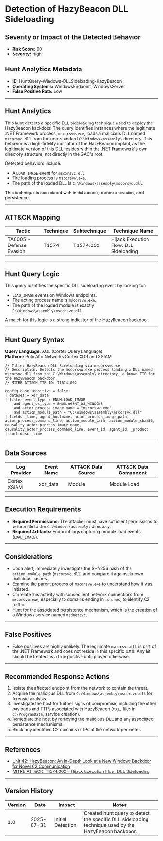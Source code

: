 
# Detection of HazyBeacon DLL Sideloading

## Severity or Impact of the Detected Behavior
- **Risk Score:** 90
- **Severity:** High

## Hunt Analytics Metadata

- **ID:** HuntQuery-Windows-DLLSideloading-HazyBeacon
- **Operating Systems:** WindowsEndpoint, WindowsServer
- **False Positive Rate:** Low

---

## Hunt Analytics

This hunt detects a specific DLL sideloading technique used to deploy the HazyBeacon backdoor. The query identifies instances where the legitimate .NET Framework process, `mscorsvw.exe`, loads a malicious DLL named `mscorsvc.dll` from the non-standard `C:\Windows\assembly\` directory. This behavior is a high-fidelity indicator of the HazyBeacon implant, as the legitimate version of this DLL resides within the .NET Framework's own directory structure, not directly in the GAC's root.

Detected behaviors include:
- A `LOAD_IMAGE` event for `mscorsvc.dll`.
- The loading process is `mscorsvw.exe`.
- The path of the loaded DLL is `C:\Windows\assembly\mscorsvc.dll`.

This technique is associated with initial access, defense evasion, and persistence.

---

## ATT&CK Mapping

| Tactic                        | Technique   | Subtechnique | Technique Name                                 |
|-------------------------------|-------------|--------------|------------------------------------------------|
| TA0005 - Defense Evasion      | T1574       | T1574.002    | Hijack Execution Flow: DLL Sideloading         |

---

## Hunt Query Logic

This query identifies the specific DLL sideloading event by looking for:

- `LOAD_IMAGE` events on Windows endpoints.
- The acting process name is `mscorsvw.exe`.
- The path of the loaded module is exactly `C:\Windows\assembly\mscorsvc.dll`.

A match for this logic is a strong indicator of the HazyBeacon backdoor.

---

## Hunt Query Syntax

**Query Language:** XQL (Cortex Query Language)  
**Platform:** Polo Alto Networks Cortex XDR and XSIAM

```xql
// Title: HazyBeacon DLL Sideloading via mscorsvw.exe
// Description: Detects the mscorsvw.exe process loading a DLL named mscorsvc.dll from the C:\Windows\assembly\ directory, a known TTP for the HazyBeacon backdoor.
// MITRE ATT&CK TTP ID: T1574.002

config case_sensitive = false 
| dataset = xdr_data 
| filter event_type = ENUM.LOAD_IMAGE 
    and agent_os_type = ENUM.AGENT_OS_WINDOWS
    and actor_process_image_name = "mscorsvw.exe"
    and action_module_path = "C:\Windows\assembly\mscorsvc.dll"
| fields _time, agent_hostname, actor_process_image_path, actor_process_command_line, action_module_path, action_module_sha256, causality_actor_process_image_name, causality_actor_process_command_line, event_id, agent_id, _product
| sort desc _time 
```

---

## Data Sources

| Log Provider | Event Name       | ATT&CK Data Source  | ATT&CK Data Component  |
|--------------|------------------|---------------------|------------------------|
| Cortex XSIAM | xdr_data         | Module              | Module Load            |

---

## Execution Requirements

- **Required Permissions:** The attacker must have sufficient permissions to write a file to the `C:\Windows\assembly\` directory.
- **Required Artifacts:** Endpoint logs capturing module load events (`LOAD_IMAGE`).

---

## Considerations

- Upon alert, immediately investigate the SHA256 hash of the `action_module_path` (`mscorsvc.dll`) and compare it against known malicious hashes.
- Examine the parent process of `mscorsvw.exe` to understand how it was initiated.
- Correlate this activity with subsequent network connections from `mscorsvw.exe`, especially to domains ending in `.on.aws`, to identify C2 traffic.
- Hunt for the associated persistence mechanism, which is the creation of a Windows service named `msdnetsvc`.

---

## False Positives

- False positives are highly unlikely. The legitimate `mscorsvc.dll` is part of the .NET Framework and does not reside in this specific path. Any hit should be treated as a true positive until proven otherwise.

---

## Recommended Response Actions

1.  Isolate the affected endpoint from the network to contain the threat.
2.  Acquire the malicious DLL from `C:\Windows\assembly\mscorsvc.dll` for forensic analysis.
3.  Investigate the host for further signs of compromise, including the other payloads and TTPs associated with HazyBeacon (e.g., files in `C:\ProgramData`, service creation).
4.  Remediate the host by removing the malicious DLL and any associated persistence mechanisms.
5.  Block any identified C2 domains or IPs at the network perimeter.

---

## References

- [Unit 42: HazyBeacon: An In-Depth Look at a New Windows Backdoor for Novel C2 Communication](https://unit42.paloaltonetworks.com/windows-backdoor-for-novel-c2-communication/)
- [MITRE ATT&CK: T1574.002 – Hijack Execution Flow: DLL Sideloading](https://attack.mitre.org/techniques/T1574/002/)

---

## Version History

| Version | Date       | Impact            | Notes                                                                                      |
|---------|------------|-------------------|--------------------------------------------------------------------------------------------|
| 1.0     | 2025-07-31 | Initial Detection | Created hunt query to detect the specific DLL sideloading technique used by the HazyBeacon backdoor. |
